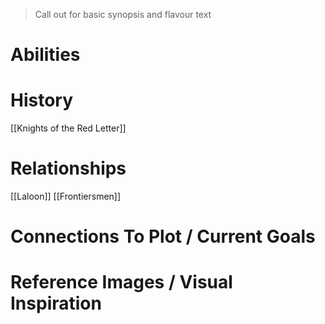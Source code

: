 > Call out for basic synopsis and flavour text

# Abilities

# History
[[Knights of the Red Letter]]
# Relationships
[[Laloon]]
[[Frontiersmen]]
# Connections To Plot / Current Goals

# Reference Images / Visual Inspiration